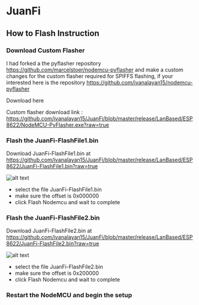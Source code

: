 # JuanFi


## How to Flash Instruction
 
### Download Custom Flasher
I had forked a the pyflasher repository https://github.com/marcelstoer/nodemcu-pyflasher and make a custom changes for the custom flasher required for SPIFFS flashing, if your interested here is the repository https://github.com/ivanalayan15/nodemcu-pyflasher 

Download here

Custom flasher download link : https://github.com/ivanalayan15/JuanFi/blob/master/release/LanBased/ESP8622/NodeMCU-PyFlasher.exe?raw=true

### Flash the JuanFi-FlashFile1.bin

Download JuanFi-FlashFile1.bin at https://github.com/ivanalayan15/JuanFi/blob/master/release/LanBased/ESP8622/JuanFi-FlashFile1.bin?raw=true 

![alt text](https://github.com/ivanalayan15/JuanFi/blob/master/docs/JuanFi-FlashFile1.PNG?raw=true)

* select the file JuanFi-FlashFile1.bin
* make sure the offset is 0x000000 
* click Flash Nodemcu and wait to complete

### Flash the JuanFi-FlashFile2.bin

Download JuanFi-FlashFile2.bin at https://github.com/ivanalayan15/JuanFi/blob/master/release/LanBased/ESP8622/JuanFi-FlashFile2.bin?raw=true 

![alt text](https://github.com/ivanalayan15/JuanFi/blob/master/docs/JuanFi-FlashFile2.PNG?raw=true)

* select the file JuanFi-FlashFile2.bin
* make sure the offset is 0x200000 
* click Flash Nodemcu and wait to complete

### Restart the NodeMCU and begin the setup
